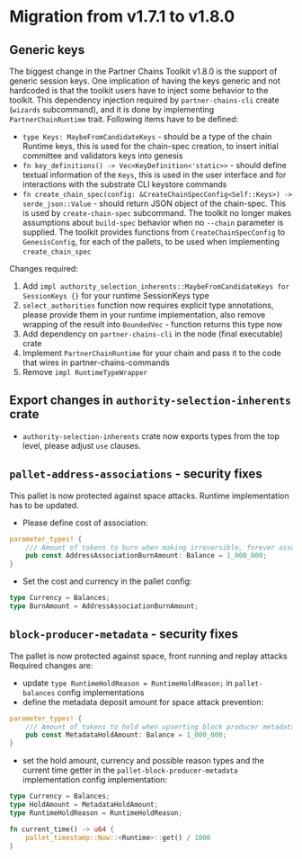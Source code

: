 # Migration from v1.7.1 to v1.8.0

## Generic keys

The biggest change in the Partner Chains Toolkit v1.8.0 is the support of generic session keys.
One implication of having the keys generic and not hardcoded is that the toolkit users have to inject some behavior to the toolkit.
This dependency injection required by `partner-chains-cli` create (`wizards` subcommand), and it is done by implementing `PartnerChainRuntime` trait.
Following items have to be defined:
* `type Keys: MaybeFromCandidateKeys` - should be a type of the chain Runtime keys, this is used for the chain-spec creation, to insert initial committee and validators keys into genesis
* `fn key_definitions() -> Vec<KeyDefinition<'static>>` - should define textual information of the `Keys`, this is used in the user interface and for interactions with the substrate CLI keystore commands
* `fn create_chain_spec(config: &CreateChainSpecConfig<Self::Keys>) -> serde_json::Value` - should return JSON object of the chain-spec. This is used by `create-chain-spec` subcommand. The toolkit no longer makes assumptions about `build-spec` behavior when no `--chain` parameter is supplied. The toolkit provides functions from `CreateChainSpecConfig` to `GenesisConfig`, for each of the pallets, to be used when implementing `create_chain_spec`

Changes required:
1. Add `impl authority_selection_inherents::MaybeFromCandidateKeys for SessionKeys {}` for your runtime SessionKeys type
1. `select_authorities` function now requires explicit type annotations, please provide them in your runtime implementation, also remove wrapping of the result into `BoundedVec` - function returns this type now
1. Add dependency on `partner-chains-cli` in the node (final executable) crate
1. Implement `PartnerChainRuntime` for your chain and pass it to the code that wires in partner-chains-commands
1. Remove `impl RuntimeTypeWrapper`

## Export changes in `authority-selection-inherents` crate

* `authority-selection-inherents` crate now exports types from the top level, please adjust `use` clauses.

## `pallet-address-associations` - security fixes

This pallet is now protected against space attacks. Runtime implementation has to be updated.

* Please define cost of association:
```rust
parameter_types! {
	/// Amount of tokens to burn when making irreversible, forever association
	pub const AddressAssociationBurnAmount: Balance = 1_000_000;
}
```
* Set the cost and currency in the pallet config:
```rust
type Currency = Balances;
type BurnAmount = AddressAssociationBurnAmount;
```

## `block-producer-metadata` - security fixes

The pallet is now protected against space, front running and replay attacks
Required changes are:
* update `type RuntimeHoldReason = RuntimeHoldReason;` in `pallet-balances` config implementations
* define the metadata deposit amount for space attack prevention:
```rust
parameter_types! {
	/// Amount of tokens to hold when upserting block producer metadata.
	pub const MetadataHoldAmount: Balance = 1_000_000;
}
```
* set the hold amount, currency and possible reason types and the current time getter in the `pallet-block-producer-metadata` implementation config implementation:
```rust
type Currency = Balances;
type HoldAmount = MetadataHoldAmount;
type RuntimeHoldReason = RuntimeHoldReason;

fn current_time() -> u64 {
	pallet_timestamp::Now::<Runtime>::get() / 1000
}
```
